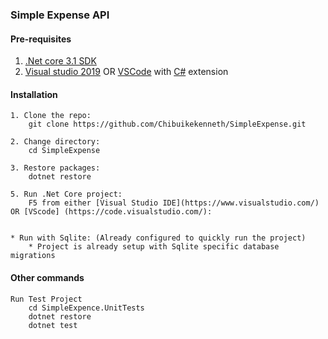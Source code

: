 
### Simple Expense API

#### Pre-requisites

1. [.Net core 3.1 SDK](https://www.microsoft.com/net/core#windows)
2. [Visual studio 2019](https://www.visualstudio.com/) OR [VSCode](https://code.visualstudio.com/) with [C#](https://marketplace.visualstudio.com/items?itemName=ms-vscode.csharp) extension

#### Installation

```
1. Clone the repo:
    git clone https://github.com/Chibuikekenneth/SimpleExpense.git

2. Change directory:
    cd SimpleExpense

3. Restore packages:
    dotnet restore 

5. Run .Net Core project:
    F5 from either [Visual Studio IDE](https://www.visualstudio.com/) OR [VScode] (https://code.visualstudio.com/):


* Run with Sqlite: (Already configured to quickly run the project)
    * Project is already setup with Sqlite specific database migrations
```

#### Other commands
```
Run Test Project
    cd SimpleExpence.UnitTests
    dotnet restore
    dotnet test

```
